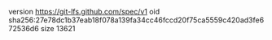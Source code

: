 version https://git-lfs.github.com/spec/v1
oid sha256:27e78dc1b37eab18f078a139fa34cc46fccd20f75ca5559c420ad3fe672536d6
size 13621
